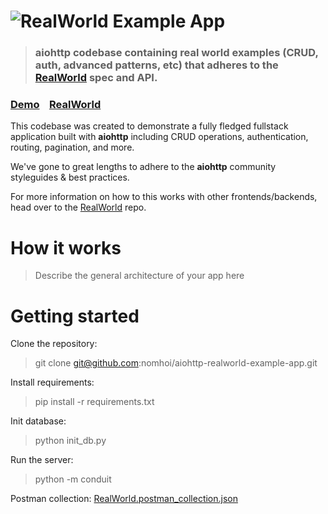 # ![RealWorld Example App](logo.png)

> ### aiohttp codebase containing real world examples (CRUD, auth, advanced patterns, etc) that adheres to the [RealWorld](https://github.com/gothinkster/realworld) spec and API.


### [Demo](https://github.com/gothinkster/realworld)&nbsp;&nbsp;&nbsp;&nbsp;[RealWorld](https://github.com/gothinkster/realworld)


This codebase was created to demonstrate a fully fledged fullstack application built with **aiohttp** including CRUD operations, authentication, routing, pagination, and more.

We've gone to great lengths to adhere to the **aiohttp** community styleguides & best practices.

For more information on how to this works with other frontends/backends, head over to the [RealWorld](https://github.com/gothinkster/realworld) repo.


# How it works

> Describe the general architecture of your app here

# Getting started

Clone the repository:
> git clone git@github.com:nomhoi/aiohttp-realworld-example-app.git

Install requirements:
> pip install -r requirements.txt

Init database:
> python init_db.py

Run the server:
> python -m conduit

Postman collection: [RealWorld.postman_collection.json](https://github.com/nomhoi/aiohttp-realworld-example-app/blob/master/RealWorld.postman_collection.json)
